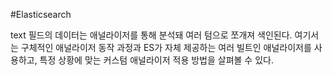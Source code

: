 #Elasticsearch 

text 필드의 데이터는 애널라이저를 통해 분석돼 여러 텀으로 쪼개져 색인된다. 여기서는 구체적인 애널라이저 동작 과정과 ES가 자체 제공하는 여러 빌트인 애널라이저를 사용하고, 특정 상황에 맞는 커스텀 애널라이저 적용 방법을 살펴볼 수 있다.

